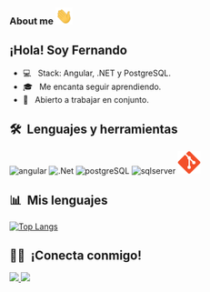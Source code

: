 ### About me <img src="https://raw.githubusercontent.com/ABSphreak/ABSphreak/master/gifs/Hi.gif" width="30px"></h2>

## ¡Hola! Soy Fernando

- 💻 &nbsp; Stack: Angular, .NET y PostgreSQL.
- 🎓 &nbsp; Me encanta seguir aprendiendo.
- 🤝 &nbsp; Abierto a trabajar en conjunto.

## 🛠 &nbsp;Lenguajes y herramientas
<p align="left">
<img src="https://www.angularacademy.ca/Assets/img/angular@2x.png" alt="angular" width="40" height="40"/> 
<img src="https://upload.wikimedia.org/wikipedia/commons/thumb/7/7d/Microsoft_.NET_logo.svg/768px-Microsoft_.NET_logo.svg.png" alt=".Net" width="40" height="40"/> 
<img src="https://upload.wikimedia.org/wikipedia/commons/thumb/2/29/Postgresql_elephant.svg/800px-Postgresql_elephant.svg.png" alt="postgreSQL" width="40" height="40"/>
<img src="https://e7.pngegg.com/pngimages/134/537/png-clipart-microsoft-sql-server-sql-server-management-studio-sql-server-integration-services-database-server-microsoft-angle-text-thumbnail.png" alt="sqlserver" width="40" height="40"/>
<img src="https://raw.githubusercontent.com/devicons/devicon/master/icons/git/git-original.svg" alt="git" width="40" height="40"/>



## 📊 &nbsp;Mis lenguajes
[![Top Langs](https://github-readme-stats.vercel.app/api/top-langs/?username=FerDBlack&theme=compt&layout=pie&width=400&height=400)](https://github.com/FerDBlack)

## 🤝🏻 &nbsp;¡Conecta conmigo!


<a href="https://es.linkedin.com/in/fernando-granados-ju%C3%A1rez-9826b2184">
  <img src="https://img.shields.io/badge/-Fernando%20Granados-0077B5?style=flat-square&logo=Linkedin&logoColor=white"/>
</a>
<a href="mailto:fernandograjua@gmail.com">
  <img src="https://img.shields.io/badge/-fernandograjua@gamil.com-D14836?style=flat-square&logo=Gmail&logoColor=white"/>
</a>
